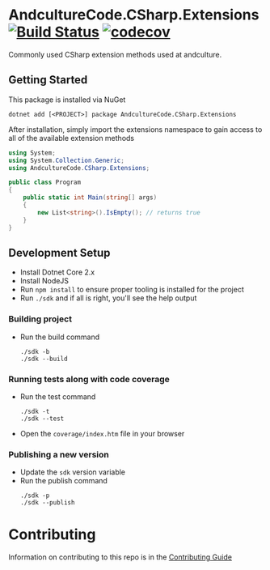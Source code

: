 # AndcultureCode.CSharp.Extensions [![Build Status](https://travis-ci.org/AndcultureCode/AndcultureCode.CSharp.Extensions.svg?branch=master)](https://travis-ci.org/AndcultureCode/AndcultureCode.CSharp.Extensions) [![codecov](https://codecov.io/gh/AndcultureCode/AndcultureCode.CSharp.Extensions/branch/master/graph/badge.svg)](https://codecov.io/gh/AndcultureCode/AndcultureCode.CSharp.Extensions)
Commonly used CSharp extension methods used at andculture.

## Getting Started
This package is installed via NuGet
```
dotnet add [<PROJECT>] package AndcultureCode.CSharp.Extensions
```

After installation, simply import the extensions namespace to gain access
to all of the available extension methods
```csharp
using System;
using System.Collection.Generic;
using AndcultureCode.CSharp.Extensions;

public class Program
{
    public static int Main(string[] args)
    {
        new List<string>().IsEmpty(); // returns true
    }
}
```

## Development Setup

* Install Dotnet Core 2.x
* Install NodeJS
* Run `npm install` to ensure proper tooling is installed for the project
* Run `./sdk` and if all is right, you'll see the help output

### Building project
* Run the build command
    ```
    ./sdk -b
    ./sdk --build
    ```

### Running tests along with code coverage
* Run the test command
    ```
    ./sdk -t
    ./sdk --test
    ```
* Open the `coverage/index.htm` file in your browser

### Publishing a new version
* Update the `sdk` version variable
* Run the publish command
    ```
    ./sdk -p
    ./sdk --publish
    ```


Contributing
======

Information on contributing to this repo is in the [Contributing Guide](CONTRIBUTING.md)